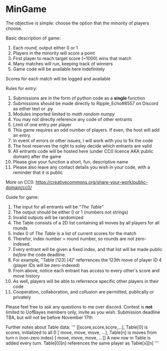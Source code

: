 # MinGame

The objective is simple: choose the option that the minority of players choose.

Basic description of game:
  1) Each round, output either 0 or 1
  2) Players in the minority will score a point
  3) First player to reach target score (~1000) wins that match
  4) Many matches will run, keeping track of winners
  5) Game code will be available here indefinitely

Scores for each match will be logged and available

Rules for entry:
  1) Submissions are in the form of python code as a **single** function 
  2) Submissions should be made directly to Ripple_Echo#8557 on Discord as either text or .py
  3) Modules imported limited to *math*  *random*  *numpy*
  4) You may not directly reference any code of other entrants
  5) Limit of one entry per player
  6) This game requires an odd number of players. If even, the host will add an entry.
  7) In event of errors or other issues, I will work with you to fix the code
  8) The host reserves the right to soley decide which entrants are valid
  9) All entrants code will be hosted here (under CC0 licence AKA public domain) after the game
  10) Please give your function a short, fun, descriptive name
  11) Please also leave any contact details you wish in your code, with a reminder that it is public
  
  More on CC0: https://creativecommons.org/share-your-work/public-domain/cc0/

Guide for game:
  1) The input for all entrants will be "*The Table*"
  2) The output should be either 0 or 1 (numbers not strings)
  3) Invalid outputs will be randomized
  4) The Table consists of a 2D list containing all moves by all players for all rounds
  5) Index 0 of *The Table* is a list of current scores for the match
  6) Therefor, index number = round number, so rounds are not zero-indexed.
  7) Every entrant will be given a fixed index, and that list will be made public *before* the code deadline.
  8) For example, "Table [123] [4]" referrences the 123th move of player ID 4 (player IDs will be zero-indexed)
  9) From above, notice each entrant has access to every other's score and move history
  10) As well, players will be able to referrence specific other players in their code
  11) Cooperation, collaboration, and collusion are permitted, publically or privately

Please feel free to ask any questions to me over discord.
Contest is **not** limited to UofBayes members only, invite as you wish.
Submission deadline TBA, but will not be before November 17th 


Further notes about Table data:
'''
  [[score,score,score,...],     Table[0] is scores, initialized to all 0
  [ move, move, move, ...],     Table[n] is moves from turn n (non-zero index)
  [ move, move, move, ...]]     A new row in Table is added every turn.
                                Table[0][n] references the same player as Table[x][n]
 '''
